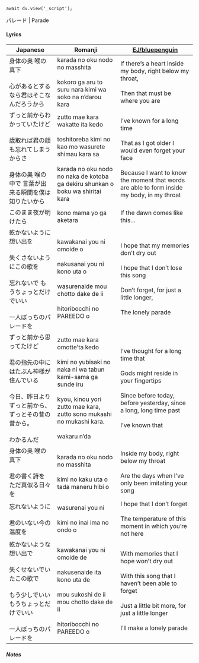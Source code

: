 ```dataviewjs
await dv.view('_script');
```
パレード | Parade
#### Lyrics

| Japanese                                                                              | Romanji                                                                                                                                                                                         | [EJ/bluepenguin](https://ejtranslations.wordpress.com/2019/03/13/yorushika-parade/)                                                                                                       |
| ------------------------------------------------------------------------------------- | ----------------------------------------------------------------------------------------------------------------------------------------------------------------------------------------------- | ----------------------------------------------------------------------------------------------------------------------------------------------------------------------------------------- |
| 身体の奥 喉の真下<br><br>心があるとするなら君はそこなんだろうから                                                 | karada no oku nodo no masshita<br><br>kokoro ga aru to suru nara kimi wa soko na n’darou kara                                                                                                   | If there’s a heart inside my body, right below my throat,<br><br>Then that must be where you are                                                                                          |
| ずっと前からわかっていたけど<br><br>歳取れば君の顔も忘れてしまうからさ<br><br>身体の奥 喉の中で 言葉が出来る瞬間を僕は知りたいから            | zutto mae kara wakatte ita kedo<br><br>toshitoreba kimi no kao mo wasurete shimau kara sa<br><br>karada no oku nodo no naka de kotoba ga dekiru shunkan o boku wa shiritai kara                 | I’ve known for a long time<br><br>That as I got older I would even forget your face<br><br>Because I want to know the moment that words are able to form inside my body, in my throat     |
| このまま夜が明けたら                                                                            | kono mama yo ga aketara                                                                                                                                                                         | If the dawn comes like this…                                                                                                                                                              |
| 乾かないように想い出を<br><br>失くさないようにこの歌を<br><br>忘れないで もうちょっとだけでいい<br><br>一人ぼっちのパレードを           | kawakanai you ni omoide o<br><br>nakusanai you ni kono uta o<br><br>wasurenaide mou chotto dake de ii<br><br>hitoribocchi no PAREEDO o                                                          | I hope that my memories don’t dry out<br><br>I hope that I don’t lose this song<br><br>Don’t forget, for just a little longer,<br><br>The lonely parade                                   |
| ずっと前から思ってたけど<br><br>君の指先の中にはたぶん神様が住んでいる<br><br>今日、昨日よりずっと前から、ずっとその昔の昔から。<br><br>わかるんだ | zutto mae kara omotte’ta kedo<br><br>kimi no yubisaki no naka ni wa tabun kami-sama ga sunde iru<br><br>kyou, kinou yori zutto mae kara, zutto sono mukashi no mukashi kara.<br><br>wakaru n’da | I’ve thought for a long time that<br><br>Gods might reside in your fingertips<br><br>Since before today, before yesterday, since a long, long time past<br><br>I’ve known that            |
| 身体の奥 喉の真下<br><br>君の書く詩を ただ真似る日々を                                                      | karada no oku nodo no masshita<br><br>kimi no kaku uta o tada maneru hibi o                                                                                                                     | Inside my body, right below my throat<br><br>Are the days when I’ve only been imitating your song                                                                                         |
| 忘れないように<br><br>君のいない今の温度を                                                             | wasurenai you ni<br><br>kimi no inai ima no ondo o                                                                                                                                              | I hope that I don’t forget<br><br>The temperature of this moment in which you’re not here                                                                                                 |
| 乾かないような想い出で<br><br>失くせないでいたこの歌で<br><br>もう少しでいい もうちょっとだけでいい<br><br>一人ぼっちのパレードを         | kawakanai you ni omoide de<br><br>nakusenaide ita kono uta de<br><br>mou sukoshi de ii mou chotto dake de ii<br><br>hitoribocchi no PAREEDO o                                                   | With memories that I hope won’t dry out<br><br>With this song that I haven’t been able to forget<br><br>Just a little bit more, for just a little longer<br><br>I’ll make a lonely parade |
##### Notes
>
